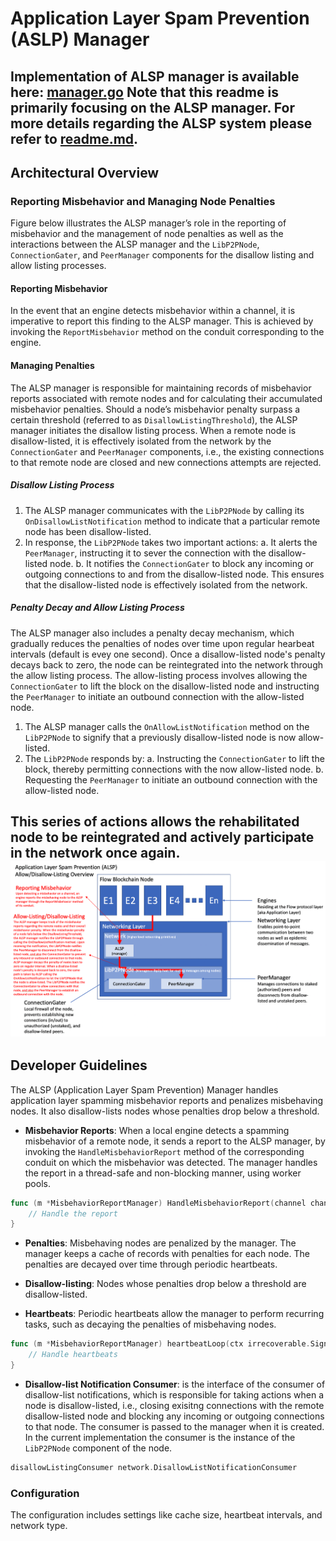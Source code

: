# Application Layer Spam Prevention (ASLP) Manager
Implementation of ALSP manager is available here: [manager.go](manager.go)
Note that this readme is primarily focusing on the ALSP manager. For more details regarding the ALSP system please refer to [readme.md](..%2Freadme.md).
---
## Architectural Overview
### Reporting Misbehavior and Managing Node Penalties
Figure below illustrates the ALSP manager’s role in the reporting of misbehavior and the management of node penalties as
well as the interactions between the ALSP manager and the `LibP2PNode`, `ConnectionGater`, and `PeerManager` components for 
the disallow listing and allow listing processes.

#### Reporting Misbehavior
In the event that an engine detects misbehavior within a channel, 
it is imperative to report this finding to the ALSP manager. 
This is achieved by invoking the `ReportMisbehavior` method on the conduit corresponding to the engine.

#### Managing Penalties
The ALSP manager is responsible for maintaining records of misbehavior reports associated with
remote nodes and for calculating their accumulated misbehavior penalties. 
Should a node’s misbehavior penalty surpass a certain threshold 
(referred to as `DisallowListingThreshold`), the ALSP manager initiates the disallow listing process. When a remote node is disallow-listed,
it is effectively isolated from the network by the `ConnectionGater` and `PeerManager` components, i.e., the existing 
connections to that remote node are closed and new connections attempts are rejected.

##### Disallow Listing Process
1. The ALSP manager communicates with the `LibP2PNode` by calling its `OnDisallowListNotification` method to indicate that a particular remote node has been disallow-listed.
2. In response, the `LibP2PNode` takes two important actions:
   a. It alerts the `PeerManager`, instructing it to sever the connection with the disallow-listed node.
   b. It notifies the `ConnectionGater` to block any incoming or outgoing connections to and from the disallow-listed node.
This ensures that the disallow-listed node is effectively isolated from the network.

##### Penalty Decay and Allow Listing Process
The ALSP manager also includes a penalty decay mechanism, which gradually reduces the penalties of nodes over time upon regular hearbeat intervals (default is evey one second).
Once a disallow-listed node's penalty decays back to zero, the node can be reintegrated into the network through the allow listing process. The allow-listing process involves allowing
the `ConnectionGater` to lift the block on the disallow-listed node and instructing the `PeerManager` to initiate an outbound connection with the allow-listed node.

1. The ALSP manager calls the `OnAllowListNotification` method on the `LibP2PNode` to signify that a previously disallow-listed node is now allow-listed.
2. The `LibP2PNode` responds by:
   a. Instructing the `ConnectionGater` to lift the block, thereby permitting connections with the now allow-listed node.
   b. Requesting the `PeerManager` to initiate an outbound connection with the allow-listed node.

This series of actions allows the rehabilitated node to be reintegrated and actively participate in the network once again.
![alsp-manager.png](alsp-manager.png)
---



## Developer Guidelines
The ALSP (Application Layer Spam Prevention) Manager handles application layer spamming misbehavior reports and penalizes misbehaving nodes. It also disallow-lists nodes whose penalties drop below a threshold.


- **Misbehavior Reports**: When a local engine detects a spamming misbehavior of a remote node, it sends a report to the ALSP manager, by invoking the `HandleMisbehaviorReport` method of the corresponding
conduit on which the misbehavior was detected. The manager handles the report in a thread-safe and non-blocking manner, using worker pools.

```go
func (m *MisbehaviorReportManager) HandleMisbehaviorReport(channel channels.Channel, report network.MisbehaviorReport) {
    // Handle the report
}
```

- **Penalties**: Misbehaving nodes are penalized by the manager. 
The manager keeps a cache of records with penalties for each node. 
The penalties are decayed over time through periodic heartbeats.

- **Disallow-listing**: Nodes whose penalties drop below a threshold are disallow-listed.

- **Heartbeats**: Periodic heartbeats allow the manager to perform recurring tasks, such as decaying the penalties of misbehaving nodes.
```go
func (m *MisbehaviorReportManager) heartbeatLoop(ctx irrecoverable.SignalerContext, interval time.Duration) {
    // Handle heartbeats
}
```

- **Disallow-list Notification Consumer**: is the interface of the consumer of disallow-list notifications, which is 
responsible for taking actions when a node is disallow-listed, i.e., closing exisitng connections with the remote disallow-listed 
node and blocking any incoming or outgoing connections to that node. The consumer is passed to the manager when it is created.
In the current implementation the consumer is the instance of the `LibP2PNode` component of the node.
```go
disallowListingConsumer network.DisallowListNotificationConsumer
```

### Configuration
The configuration includes settings like cache size, heartbeat intervals, and network type.